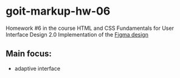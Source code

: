 # goit-markup-hw-06
Homework #6 in the course HTML and CSS Fundamentals for User Interface Design 2.0
Implementation of the [Figma design](https://www.figma.com/file/Kr5Q4EVrEAqpOWko4QeEJb/Web-Studio-(Version-4.0)?type=design&node-id=297046-1554&t=xehgKGCXNQoohzws-0) 

## Main focus: 
 * adaptive interface

